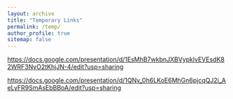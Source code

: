 ```yaml
---
layout: archive
title: "Temporary Links"
permalink: /temp/
author_profile: true
sitemap: false
---
```


https://docs.google.com/presentation/d/1EsMhB7wkbnJXBVypklvEVEsdK82WRF3NyO2tKhjJN-4/edit?usp=sharing

https://docs.google.com/presentation/d/1QNv_0h6LKoE6MhGn6pjcqQJ2i_AeLyFR9SmAsEbBBoA/edit?usp=sharing
